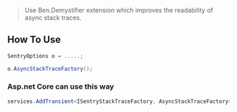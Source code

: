 > Use Ben.Demystifier extension which improves the readability of async stack traces.

## How To Use

``` C#
SentryOptions o = .....;

o.AsyncStackTraceFactory();
```

### Asp.net Core can use this way 

``` C#
services.AddTransient<ISentryStackTraceFactory, AsyncStackTraceFactory>();
```

